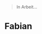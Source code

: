> In Arbeit...
# Fabian
<!---
FabianSchieder/FabianSchieder is a ✨ special ✨ repository because its `README.md` (this file) appears on your GitHub profile.
You can click the Preview link to take a look at your changes.
--->
